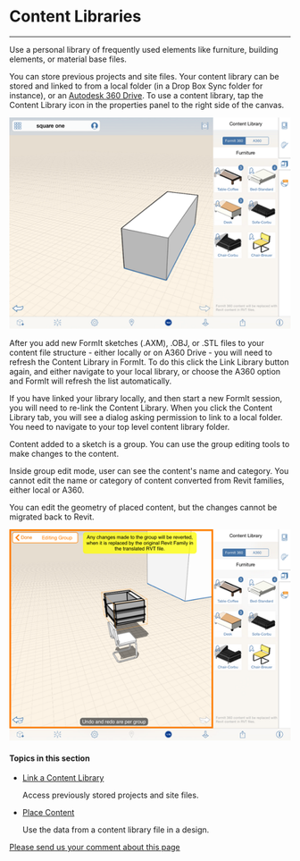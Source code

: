 # Content Libraries

----

Use a personal library of frequently used elements like furniture, building elements, or material base files.
 

You can store previous projects and site files. Your content library can be stored and linked to from a local folder (in a Drop Box Sync folder for instance), or an [Autodesk 360 Drive](https://360.autodesk.com). To use a content library, tap the Content Library icon in the properties panel to the right side of the canvas.

![](Images/GUID-DA780C9C-4CE3-4F9E-91DC-D2DC95054AC2-low.png)

After you add new FormIt sketches (.AXM), .OBJ, or .STL files to your content file structure - either locally or on A360 Drive - you will need to refresh the Content Library in FormIt. To do this click the Link Library button again, and either navigate to your local library, or choose the A360 option and FormIt will refresh the list automatically.

If you have linked your library locally, and then start a new FormIt session, you will need to re-link the Content Library. When you click the Content Library tab, you will see a dialog asking permission to link to a local folder. You need to navigate to your top level content library folder.

Content added to a sketch is a group. You can use the group editing tools to make changes to the content.

Inside group edit mode, user can see the content's name and category. You cannot edit the name or category of content converted from Revit families, either local or A360.

You can edit the geometry of placed content, but the changes cannot be migrated back to Revit.

![](Images/GUID-7B4DAA6C-0C7A-4953-9BD5-89113FD6D2D2-low.png)

  

#### Topics in this section

* [Link a Content Library](GUID-A1676CC8-A9EA-42D6-8CFF-CE13D47021DC.htm)
    
    Access previously stored projects and site files.
* [Place Content ](GUID-55DEA3FD-856E-47B7-87E2-5F0ED3128954.htm)
    
    Use the data from a content library file in a design.

[Please send us your comment about this page](#)